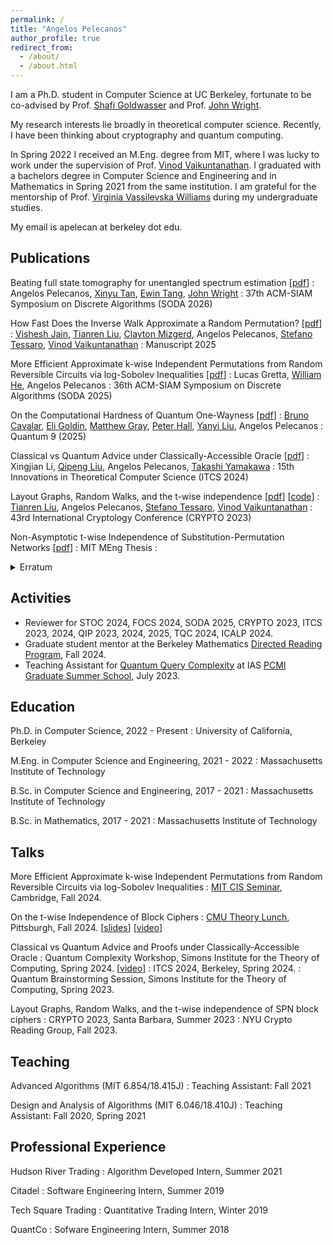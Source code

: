 ```yaml
---
permalink: /
title: "Angelos Pelecanos"
author_profile: true
redirect_from: 
  - /about/
  - /about.html
---
```


I am a Ph.D. student in Computer Science at UC Berkeley, fortunate to be co-advised by Prof. [Shafi Goldwasser](https://math.mit.edu/directory/profile.html?pid=1088) and Prof. [John Wright](https://people.eecs.berkeley.edu/~jswright/).

My research interests lie broadly in theoretical computer science. Recently, I have been thinking about cryptography and quantum computing.

In Spring 2022 I received an M.Eng. degree from MIT, where I was lucky to work under the supervision of Prof. [Vinod Vaikuntanathan](https://people.csail.mit.edu/vinodv/). I graduated with a bachelors degree in Computer Science and Engineering and in Mathematics in Spring 2021 from the same institution. I am grateful for the mentorship of Prof. [Virginia Vassilevska Williams](https://people.csail.mit.edu/virgi) during my undergraduate studies.

My email is apelecan at berkeley dot edu.

## Publications

Beating full state tomography for unentangled spectrum estimation \[[pdf](https://arxiv.org/abs/2504.02785)\]
:   Angelos Pelecanos, [Xinyu Tan](https://norahtan.github.io/), [Ewin Tang](https://ewintang.com/), [John Wright](https://people.eecs.berkeley.edu/~jswright/)
:   37th ACM-SIAM Symposium on Discrete Algorithms (SODA 2026)

How Fast Does the Inverse Walk Approximate a Random Permutation? \[[pdf](https://eprint.iacr.org/2024/1795)\]
:   [Vishesh Jain](https://jainvishesh.github.io/), [Tianren Liu](https://liutianren.com/), [Clayton Mizgerd](https://homepages.math.uic.edu/~cmizge2/), Angelos Pelecanos, [Stefano Tessaro](https://homes.cs.washington.edu/~tessaro/), [Vinod Vaikuntanathan](http://people.csail.mit.edu/vinodv/)
:   Manuscript 2025

More Efficient Approximate k-wise Independent Permutations from Random Reversible Circuits via log-Sobolev Inequalities \[[pdf](https://arxiv.org/abs/2406.08499)\]
:   Lucas Gretta, [William He](https://wrhe.github.io/), Angelos Pelecanos
:   36th ACM-SIAM Symposium on Discrete Algorithms (SODA 2025)

On the Computational Hardness of Quantum One-Wayness \[[pdf](https://arxiv.org/abs/2312.08363)\]
:   [Bruno Cavalar](https://brunopc.github.io/), [Eli Goldin](https://eligoldin.com/), [Matthew Gray](https://www.graytmatter.com/), [Peter Hall](https://simons.berkeley.edu/people/peter-hall), [Yanyi Liu](https://www.cs.cornell.edu/~yanyiliu//), Angelos Pelecanos
:   Quantum 9 (2025)

Classical vs Quantum Advice under Classically-Accessible Oracle \[[pdf](https://arxiv.org/abs/2303.04298)\]
:   Xingjian Li, [Qipeng Liu](https://sites.google.com/view/qipengliu/home), Angelos Pelecanos, [Takashi Yamakawa](https://sites.google.com/view/takashiyamakawa)
:   15th Innovations in Theoretical Computer Science (ITCS 2024)

Layout Graphs, Random Walks, and the t-wise independence \[[pdf](https://eprint.iacr.org/2024/083)\] \[[code](https://github.com/apelecan/t-wise-ind-SPN)\]
:   [Tianren Liu](https://liutianren.com/), Angelos Pelecanos, [Stefano Tessaro](https://homes.cs.washington.edu/~tessaro/), [Vinod Vaikuntanathan](http://people.csail.mit.edu/vinodv/)
:   43rd International Cryptology Conference (CRYPTO 2023)

Non-Asymptotic t-wise Independence of Substitution-Permutation Networks \[[pdf](files/MEng_Thesis.pdf)\]
:   MIT MEng Thesis
:   <details> <summary>Erratum</summary> The main theorem of Section 4 (O(t)-round MiMC is t-wise independent) is not known to be true. </details>

## Activities

* Reviewer for STOC 2024, FOCS 2024, SODA 2025, CRYPTO 2023, ITCS 2023, 2024, QIP 2023, 2024, 2025, TQC 2024, ICALP 2024.
* Graduate student mentor at the Berkeley Mathematics [Directed Reading Program](https://wp.math.berkeley.edu/drp/), Fall 2024.
* Teaching Assistant for [Quantum Query Complexity](https://yassine-hamoudi.github.io/pcmi2023/) at IAS [PCMI Graduate Summer School](https://www.ias.edu/pcmi/pcmi-2023-graduate-summer-school), July 2023.

## Education

Ph.D. in Computer Science, 2022 - Present
:   University of California, Berkeley

M.Eng. in Computer Science and Engineering, 2021 - 2022
:   Massachusetts Institute of Technology

B.Sc. in Computer Science and Engineering, 2017 - 2021
:   Massachusetts Institute of Technology

B.Sc. in Mathematics, 2017 - 2021
:   Massachusetts Institute of Technology

## Talks

More Efficient Approximate k-wise Independent Permutations from Random Reversible Circuits via log-Sobolev Inequalities
:   [MIT CIS Seminar](https://toc.csail.mit.edu/node/1665), Cambridge, Fall 2024.

On the t-wise Independence of Block Ciphers
:   [CMU Theory Lunch](https://www.cs.cmu.edu/~./theorylunch/abstractsHTML/20240828.html), Pittsburgh, Fall 2024. \[[slides](files/cmu-aug-24-block-ciphers.pdf)\] \[[video](https://www.youtube.com/watch?v=FPWPQ6L8Thk)\]

Classical vs Quantum Advice and Proofs under Classically-Accessible Oracle
:   Quantum Complexity Workshop, Simons Institute for the Theory of Computing, Spring 2024. \[[video](https://www.youtube.com/watch?v=U8-y0pF9GEo)\]
:   ITCS 2024, Berkeley, Spring 2024.
:   Quantum Brainstorming Session, Simons Institute for the Theory of Computing, Spring 2023.

Layout Graphs, Random Walks, and the t-wise independence of  SPN block ciphers
:   CRYPTO 2023, Santa Barbara, Summer 2023
:   NYU Crypto Reading Group, Fall 2023.

## Teaching

Advanced Algorithms (MIT 6.854/18.415J)
: Teaching Assistant: Fall 2021

Design and Analysis of Algorithms (MIT 6.046/18.410J)
: Teaching Assistant: Fall 2020, Spring 2021

## Professional Experience

Hudson River Trading
: Algorithm Developed Intern, Summer 2021

Citadel
: Software Engineering Intern, Summer 2019

Tech Square Trading
: Quantitative Trading Intern, Winter 2019

QuantCo
: Sofware Engineering Intern, Summer 2018